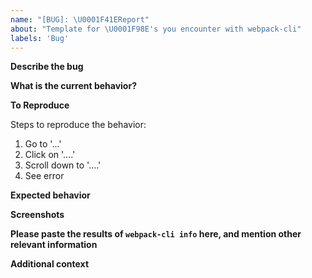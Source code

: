 ```yaml
---
name: "[BUG]: \U0001F41EReport"
about: "Template for \U0001F98E's you encounter with webpack-cli"
labels: 'Bug'
---
```


**Describe the bug**

<!-- A 💯 way to do this is to provide your configuration via a GitHub gist and/or to use markdown when describing which commands you used when the error occurred! Be precise and clear in your description of the bug. -->

**What is the current behavior?**

<!-- This is where you elaborate on the current behavior of the cli, how it behaves normally differing from the previous version/build you did. -->

**To Reproduce**

Steps to reproduce the behavior:

1. Go to '...'
2. Click on '....'
3. Scroll down to '....'
4. See error

**Expected behavior**

<!-- A clear and concise description of what you expected to happen. -->

**Screenshots**

<!-- If applicable, add screenshots to help explain your problem. -->

**Please paste the results of `webpack-cli info` here, and mention other relevant information**

**Additional context**

<!-- Add any other context about the problem here like linking to a similar issue you might think is the cause. -->
